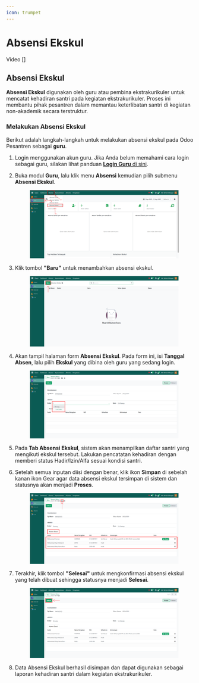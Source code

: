 ```yaml
---
icon: trumpet
---
```


# Absensi Ekskul

Video \[]

## Absensi Ekskul

**Absensi Ekskul** digunakan oleh guru atau pembina ekstrakurikuler untuk mencatat kehadiran santri pada kegiatan ekstrakurikuler. Proses ini membantu pihak pesantren dalam memantau keterlibatan santri di kegiatan non-akademik secara terstruktur.

### Melakukan Absensi Ekskul

Berikut adalah langkah-langkah untuk melakukan absensi ekskul pada Odoo Pesantren sebagai **guru**.

1. Login menggunakan akun guru. Jika Anda belum memahami cara login sebagai guru, silakan lihat panduan [**Login Guru** di sini](../../../setup-and-konfigurasi/panduan-login/login-guru.md).
2.  Buka modul **Guru**, lalu klik menu **Absensi** kemudian pilih submenu **Absensi Ekskul**.

    <figure><img src="../../../.gitbook/assets/images-434.png" alt=""><figcaption></figcaption></figure>


3.  Klik tombol **"Baru"** untuk menambahkan absensi ekskul.

    <figure><img src="../../../.gitbook/assets/images-435.png" alt=""><figcaption></figcaption></figure>


4.  Akan tampil halaman form **Absensi Ekskul**. Pada form ini, isi **Tanggal Absen**, lalu pilih **Ekskul** yang dibina oleh guru yang sedang login.

    <figure><img src="../../../.gitbook/assets/images-436.png" alt=""><figcaption></figcaption></figure>


5. Pada **Tab Absensi Ekskul**, sistem akan menampilkan daftar santri yang mengikuti ekskul tersebut. Lakukan pencatatan kehadiran dengan memberi status Hadir/Izin/Alfa sesuai kondisi santri.&#x20;
6.  Setelah semua inputan diisi dengan benar, klik ikon **Simpan** di sebelah kanan ikon Gear agar data absensi ekskul tersimpan di sistem dan statusnya akan menjadi **Proses**.

    <figure><img src="../../../.gitbook/assets/images-437.png" alt=""><figcaption></figcaption></figure>


7.  Terakhir, klik tombol **"Selesai"** untuk mengkonfirmasi absensi ekskul yang telah dibuat sehingga statusnya menjadi **Selesai**.

    <figure><img src="../../../.gitbook/assets/images-438.png" alt=""><figcaption></figcaption></figure>


8. Data Absensi Ekskul berhasil disimpan dan dapat digunakan sebagai laporan kehadiran santri dalam kegiatan ekstrakurikuler.
